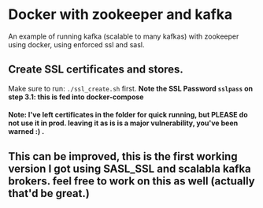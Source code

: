 # Docker with zookeeper and kafka
An example of running kafka (scalable to many kafkas) with zookeeper using docker, using enforced ssl and sasl.

## Create SSL certificates and stores.
Make sure to run: `./ssl_create.sh` first. **Note the SSL Password `sslpass` on step 3.1: this is fed into docker-compose**

#### Note: I've left certificates in the folder for quick running, but PLEASE do **not** use it in prod. leaving it as is is a major vulnerability, you've been warned :) .


## This can be improved, this is the first working version I got using SASL_SSL and scalabla kafka brokers. feel free to work on this as well (actually that'd be great.)